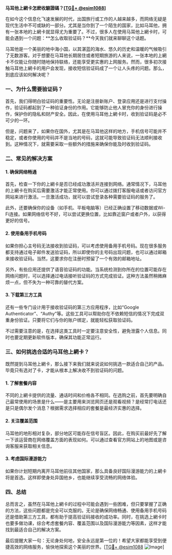 **马耳他上網卡怎麽收驗證碼？[[TG💪+ @esim1088](https://t.me/s/esim1088)]**

在如今这个信息化飞速发展的时代，出国旅行或工作的人越来越多，而网络无疑是现代生活中不可或缺的一部分。尤其是当你到了一个陌生的国家，比如马耳他，拥有一张本地的上網卡就显得尤为重要了。不过，很多人在使用马耳他上網卡时，可能会遇到一个问题：**怎么收取验证码？**今天我们就来聊聊这个话题。

马耳他是一个美丽的地中海小国，以其湛蓝的海水、悠久的历史和温暖的气候吸引了无数游客。对于想要在马耳他长期居住或者短期旅游的人来说，一张本地的上網卡不仅能让你随时随地保持联络，还能享受更实惠的上网服务。然而，很多初次接触马耳他上網卡的用户会发现，接收短信验证码成了一个让人头疼的问题。那么，到底应该如何解决呢？

### 一、为什么需要验证码？

首先，我们得明白验证码的重要性。无论是注册新账户、登录应用还是进行支付操作，验证码都起到了一种验证身份的作用。它能够防止他人冒充你的身份进行操作，保护你的隐私和财产安全。因此，在使用马耳他上網卡时，收到验证码是必不可少的一环。

但是，问题来了，如果你在国外，尤其是在马耳他这样的地方，手机信号可能并不稳定，或者你使用的号码并不是当地的号码，这就可能导致验证码无法顺利接收到。这种情况下，就需要采取一些额外的措施来确保你能及时收到验证码。

### 二、常见的解决方案

#### 1. 确保网络畅通

首先，检查一下你的上網卡是否已经成功激活并连接到网络。通常情况下，马耳他的上網卡在购买后需要激活才能正常使用。你可以通过拨打客服电话或者访问官方网站来进行激活。一旦激活成功，就可以尝试登录各种需要验证码的服务了。

此外，还要确保你的设备（如手机、平板电脑等）已经正确设置了移动数据或Wi-Fi连接。如果网络信号不好，可以尝试更换位置，比如靠近窗户或者户外，以获得更好的信号。

#### 2. 使用备用手机号码

如果你担心主号码无法接收到验证码，可以考虑使用备用手机号码。现在很多服务都支持通过电子邮件发送验证码，所以即使你的主号码出现问题，也可以通过邮箱来接收验证码。当然，这要求你在注册时预留了一个有效的邮箱地址。

另外，有些应用还提供了语音验证码的功能。当系统检测到你所在的位置可能存在网络问题时，可以选择通过电话接听验证码的方式完成验证。这种方法虽然稍微麻烦一点，但不失为一种可靠的替代方案。

#### 3. 下载第三方工具

还有一些专门设计用于接收验证码的第三方应用程序，比如“Google Authenticator”、“Authy”等。这些工具可以帮助你在不依赖短信的情况下完成双重身份验证。只要将它们与你的账户绑定，就能轻松获取验证码。

不过需要注意的是，在选择这类工具时一定要注意安全性，避免泄露个人信息。同时也要定期更新软件版本，确保其功能正常运行。

### 三、如何挑选合适的马耳他上網卡？

既然提到马耳他上網卡，那么接下来我们就来说说如何挑选一款适合自己的产品。毕竟只有选对了卡，才能从根本上解决收不到验证码的问题。

#### 1. 了解套餐内容

不同的上網卡提供的流量、通话时间和价格各不相同。在选购之前，首先要明确自己最常使用的场景是什么——是主要用来浏览网页还是观看视频？是经常打电话还是只是偶尔发个消息？根据需求选择相应的套餐是最经济实惠的选择。

#### 2. 关注覆盖范围

马耳他的地形相对复杂，部分地区可能存在信号盲区。因此，在购买前最好先了解一下该运营商在网络覆盖方面的表现如何。可以通过查看官方网站上的地图或是咨询客服来获取相关信息。

#### 3. 考虑国际漫游能力

如果你计划短期内离开马耳他前往其他国家，那么具备良好国际漫游能力的上網卡将是首选。这样即使身处异国他乡，也能继续享受流畅的网络体验。

### 四、总结

总而言之，虽然在马耳他上網卡的过程中可能会遇到一些困难，但只要掌握了正确的方法，这些问题都是完全可以克服的。无论是确保网络畅通、使用备用手机号码还是借助第三方工具，都有助于提高验证码接收的成功率。同时，在挑选上網卡时也要多做功课，综合考虑套餐内容、覆盖范围以及国际漫游能力等因素，这样才能找到最适合自己的解决方案。

最后提醒大家一句：无论身处何地，安全永远是第一位的！希望大家都能享受到便捷高效的网络服务，愉快地探索这个美丽的世界。[[TG💪+ @esim1088](https://t.me/s/esim1088) ![Image](https://i.postimg.cc/4NQfJmqS/Snipaste-2025-05-13-00-14-12.png)]